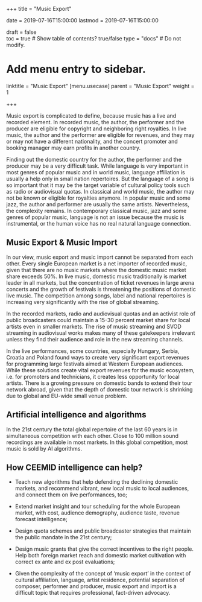 +++
title = "Music Export"

date = 2019-07-16T15:00:00
lastmod = 2019-07-16T15:00:00

draft = false  
toc = true  # Show table of contents? true/false
type = "docs"  # Do not modify.

# Add menu entry to sidebar.
linktitle = "Music Export"
[menu.usecase]
  parent = "Music Export"
  weight = 1

+++

Music export is complicated to define, because music has a live and recorded element.  In recorded music, the author, the performer and the producer are eligible for copyright and neighboring right royalties.  In live music, the author and the performer are eligible for revenues, and they may or may not have a different nationality, and the concert promoter and booking manager may earn profits in another country.

Finding out the domestic country for the author, the performer and the producer may be a very difficult task. While language is very important in most genres of popular music and in world music, language affiliation is usually a help only in small nation repertoires.  But the language of a song is so important that it may be the target variable of cultural policy tools such as radio or audiovisual quotas.
In classical and world music, the author may not be known or eligible for royalties anymore.  In popular music and some jazz, the author and performer are usually the same artists.  Nevertheless, the complexity remains. In contemporary classical music, jazz and some genres of popular music, language is not an issue because the music is instrumental, or the human voice has no real natural language connection.

## Music Export & Music Import 

In our view, music export and music import cannot be separated from each other.  Every single European market is a net importer of recorded music, given that there are no music markets where the domestic music market share exceeds 50%.  In live music, domestic music traditionally is market leader in all markets, but the concentration of ticket revenues in large arena concerts and the growth of festivals is threatening the positions of domestic live music.  The competition among songs, label and national repertoires is increasing very significantly with the rise of global streaming.

In the recorded markets, radio and audiovisual quotas and an activist role of public broadcasters could maintain a 15-30 percent market share for local artists even in smaller markets. The rise of music streaming and SVOD streaming in audiovisual works makes many of these gatekeepers irrelevant unless they find their audience and role in the new streaming channels.

In the live performances, some countries, especially Hungary, Serbia, Croatia and Poland found ways to create very significant export revenues for programming large festivals aimed at Western European audiences.  While these solutions create vital export revenues for the music ecosystem, i.e. for promoters and technicians, it creates less opportunity for local artists.  There is a growing pressure on domestic bands to extend their tour network abroad, given that the depth of domestic tour network is shrinking due to global and EU-wide small venue problem.

## Artificial intelligence and algorithms

In the 21st century the total global repertoire of the last 60 years is in simultaneous competition with each other. Close to 100 million sound recordings are available in most markets.  In this global competition, most music is sold by AI algorithms.


## How CEEMID intelligence can help?

- Teach new algorithms that help defending the declining domestic markets, and recommend vibrant, new local music to local audiences, and connect them on live performances, too;

- 	Extend market insight and tour scheduling for the whole European market, with cost, audience demography, audience taste, revenue forecast intelligence;

- 	Design quota schemes and public broadcaster strategies that maintain the public mandate in the 21st century;

- 	Design music grants that give the correct incentives to the right people.  Help both foreign market reach and domestic market cultivation with correct ex ante and ex post evaluations;

- 	Given the complexity of the concept of ‘music export’ in the context of cultural affiliation, language, artist residence, potential separation of composer, performer and producer, music export and import is a difficult topic that requires professional, fact-driven advocacy.

